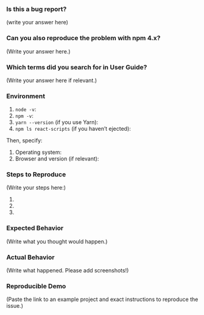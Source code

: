 <!--
  PLEASE READ THE FIRST SECTION :-)
-->

### Is this a bug report?

(write your answer here)

<!--
  If you answered "Yes":

    Please note that your issue will be fixed much faster if you spend about
    half an hour preparing it, including the exact reproduction steps and a demo.

    If you're in a hurry or don't feel confident, it's fine to report bugs with
    less details, but this makes it less likely they'll get fixed soon.

    In either case, please fill as many fields below as you can.

  If you answered "No":

    If this is a question or a discussion, you may delete this template and write in a free form.
    Note that we don't provide help for webpack questions after ejecting.
    You can find webpack docs at https://webpack.js.org/.
-->


### Can you also reproduce the problem with npm 4.x?

<!--
  Many errors, especially related to "missing modules", are due to npm bugs.
  Which version of npm are you running? You can find out by checking:

    npm -v

  If it is 5.x, please be aware that it has more than 50 known bugs, and
  is not guaranteed to work with Create React App.

  If it's not starting with 4, try to install npm 4.x:

    npm install -g npm@4
    cd your_project_directory
    rm -rf node_modules
    npm cache clear
    npm install

  Then try to reproduce the issue again.
  Can you still reproduce it?

  Note: Please try this even if you are using Yarn so that we know whether it's a Yarn-only bug.
-->

(Write your answer here.)


### Which terms did you search for in User Guide?

<!--
  There are a few common documented problems, such as watcher not detecting changes, or build failing.
  They are described in the Troubleshooting section of the User Guide:

  https://github.com/entryone/create-react-app/blob/master/packages/react-scripts/template/README.md#troubleshooting

  Please scan these few sections for common problems.
  Additionally, you can search the User Guide itself for something you're having issues with:

  https://github.com/entryone/create-react-app/blob/master/packages/react-scripts/template/README.md

  If you didn't find the solution, please share which words you searched for.
  This helps us improve documentation for future readers who might encounter the same problem.
-->

(Write your answer here if relevant.)


### Environment

<!--
  Please fill in all the relevant fields by running these commands in terminal.
-->

1. `node -v`:
2. `npm -v`:
3. `yarn --version` (if you use Yarn):
4. `npm ls react-scripts` (if you haven’t ejected):

Then, specify:

1. Operating system:
2. Browser and version (if relevant):


### Steps to Reproduce

<!--
  How would you describe your issue to someone who doesn’t know you or your project?
  Try to write a sequence of steps that anybody can repeat to see the issue.
-->

(Write your steps here:)

1.
2.
3.


### Expected Behavior

<!--
  How did you expect the tool to behave?
  It’s fine if you’re not sure your understanding is correct.
  Just write down what you thought would happen.
-->

(Write what you thought would happen.)


### Actual Behavior

<!--
  Did something go wrong?
  Is something broken, or not behaving as you expected?
  Please attach screenshots if possible! They are extremely helpful for diagnosing issues.
-->

(Write what happened. Please add screenshots!)


### Reproducible Demo

<!--
  If you can, please share a project that reproduces the issue.
  This is the single most effective way to get an issue fixed soon.

  There are two ways to do it:

    * Create a new app and try to reproduce the issue in it.
      This is useful if you roughly know where the problem is, or can’t share the real code.

    * Or, copy your app and remove things until you’re left with the minimal reproducible demo.
      This is useful for finding the root cause. You may then optionally create a new project.

  This is a good guide to creating bug demos: https://stackoverflow.com/help/mcve
  Once you’re done, push the project to GitHub and paste the link to it below:
-->

(Paste the link to an example project and exact instructions to reproduce the issue.)

<!--
  What happens if you skip this step?

  We will try to help you, but in many cases it is impossible because crucial
  information is missing. In that case we'll tag an issue as having a low priority,
  and eventually close it if there is no clear direction.

  We still appreciate the report though, as eventually somebody else might
  create a reproducible example for it.

  Thanks for helping us help you!
-->
